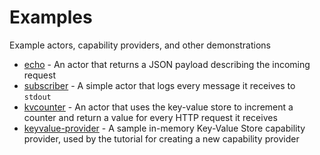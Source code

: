 # Examples
Example actors, capability providers, and other demonstrations

* [echo](https://github.com/wascc/examples/tree/master/echo) - An actor that returns a JSON payload describing the incoming request
* [subscriber](https://github.com/wascc/examples/tree/master/subscriber) - A simple actor that logs every message it receives to `stdout`
* [kvcounter](https://github.com/wascc/examples/tree/master/kvcounter) - An actor that uses the key-value store to increment a counter and return a value for every HTTP request it receives
* [keyvalue-provider](https://github.com/wascc/examples/tree/master/keyvalue-provider) - A sample in-memory Key-Value Store capability provider, used by the tutorial for creating a new capability provider
